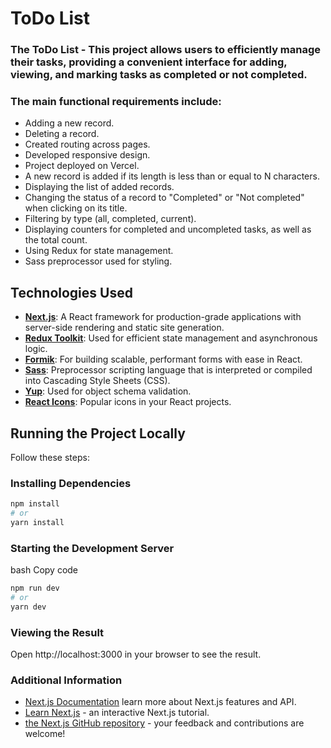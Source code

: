 # ToDo List

### The ToDo List - This project allows users to efficiently manage their tasks, providing a convenient interface for adding, viewing, and marking tasks as completed or not completed.

### The main functional requirements include:

- Adding a new record.
- Deleting a record.
- Created routing across pages.
- Developed responsive design.
- Project deployed on Vercel.
- A new record is added if its length is less than or equal to N characters.
- Displaying the list of added records.
- Changing the status of a record to "Completed" or "Not completed" when clicking on its title.
- Filtering by type (all, completed, current).
- Displaying counters for completed and uncompleted tasks, as well as the total count.
- Using Redux for state management.
- Sass preprocessor used for styling.

## Technologies Used

- **[Next.js](https://nextjs.org/)**: A React framework for production-grade applications with server-side rendering and static site generation.
- **[Redux Toolkit](https://redux-toolkit.js.org/)**: Used for efficient state management and asynchronous logic.
- **[Formik](https://formik.org/)**: For building scalable, performant forms with ease in React.
- **[Sass](https://sass-lang.com/)**: Preprocessor scripting language that is interpreted or compiled into Cascading Style Sheets (CSS).
- **[Yup](https://github.com/jquense/yup)**: Used for object schema validation.
- **[React Icons](https://react-icons.github.io/react-icons/)**: Popular icons in your React projects.

## Running the Project Locally

Follow these steps:

### Installing Dependencies

```bash
npm install
# or
yarn install
```

### Starting the Development Server

bash
Copy code

```bash
npm run dev
# or
yarn dev
```

### Viewing the Result

Open http://localhost:3000 in your browser to see the result.

### Additional Information

- [Next.js Documentation](https://nextjs.org/docs) learn more about Next.js features and API.
- [Learn Next.js](https://nextjs.org/learn) - an interactive Next.js tutorial.
- [the Next.js GitHub repository](https://github.com/vercel/next.js/) - your feedback and contributions are welcome!
